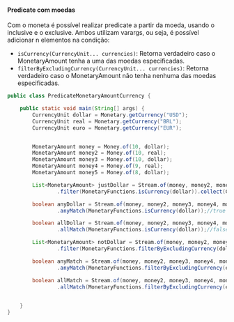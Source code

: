 #### Predicate com moedas


Com o moneta é possível realizar predicate a partir da moeda, usando o inclusive e o exclusive. Ambos utilizam varargs, ou seja, é possível adicionar n elementos na condição:


* `isCurrency(CurrencyUnit... currencies)`: Retorna verdadeiro caso o MonetaryAmount tenha a uma das moedas especificadas.	
* `filterByExcludingCurrency(CurrencyUnit... currencies)`: Retorna verdadeiro caso o MonetaryAmount não tenha nenhuma das moedas especificadas.


```java
public class PredicateMonetaryAmountCurrency {

    public static void main(String[] args) {
        CurrencyUnit dollar = Monetary.getCurrency("USD");
        CurrencyUnit real = Monetary.getCurrency("BRL");
        CurrencyUnit euro = Monetary.getCurrency("EUR");


        MonetaryAmount money = Money.of(10, dollar);
        MonetaryAmount money2 = Money.of(10, real);
        MonetaryAmount money3 = Money.of(10, dollar);
        MonetaryAmount money4 = Money.of(9, real);
        MonetaryAmount money5 = Money.of(8, dollar);

        List<MonetaryAmount> justDollar = Stream.of(money, money2, money3, money4, money5)
                .filter(MonetaryFunctions.isCurrency(dollar)).collect(Collectors.toList());//[USD 10, USD 10, USD 8]

        boolean anyDollar = Stream.of(money, money2, money3, money4, money5)
                .anyMatch(MonetaryFunctions.isCurrency(dollar));//true

        boolean allDollar = Stream.of(money, money2, money3, money4, money5)
                .allMatch(MonetaryFunctions.isCurrency(dollar));//false

        List<MonetaryAmount> notDollar = Stream.of(money, money2, money3, money4, money5)
                .filter(MonetaryFunctions.filterByExcludingCurrency(dollar)).collect(Collectors.toList());//[BRL 10, BRL 9]

        boolean anyMatch = Stream.of(money, money2, money3, money4, money5)
                .anyMatch(MonetaryFunctions.filterByExcludingCurrency(euro));//true

        boolean allMatch = Stream.of(money, money2, money3, money4, money5)
                .allMatch(MonetaryFunctions.filterByExcludingCurrency(euro));//true

       
    }
}
```
